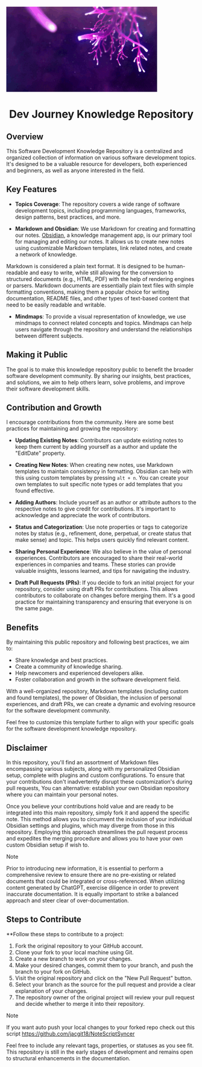 
![](_Images/2Osh.gif)

<div style="text-align:center;"><h1>Dev Journey Knowledge Repository </h1></div>

## Overview
This Software Development Knowledge Repository is a centralized and organized collection of information on various software development topics. It's designed to be a valuable resource for developers, both experienced and beginners, as well as anyone interested in the field.

## Key Features

- **Topics Coverage**: The repository covers a wide range of software development topics, including programming languages, frameworks, design patterns, best practices, and more.

- **Markdown and Obsidian**: We use Markdown for creating and formatting our notes. [Obsidian](https://obsidian.md/), a knowledge management app, is our primary tool for managing and editing our notes. It allows us to create new notes using customizable Markdown templates, link related notes, and create a network of knowledge.

Markdown is considered a plain text format. It is designed to be human-readable and easy to write, while still allowing for the conversion to structured documents (e.g., HTML, PDF) with the help of rendering engines or parsers. Markdown documents are essentially plain text files with simple formatting conventions, making them a popular choice for writing documentation, README files, and other types of text-based content that need to be easily readable and writable.

- **Mindmaps**: To provide a visual representation of knowledge, we use mindmaps to connect related concepts and topics. Mindmaps can help users navigate through the repository and understand the relationships between different subjects.

## Making it Public

The goal is to make this knowledge repository public to benefit the broader software development community. By sharing our insights, best practices, and solutions, we aim to help others learn, solve problems, and improve their software development skills.

## Contribution and Growth

I encourage contributions from the community. Here are some best practices for maintaining and growing the repository:

- **Updating Existing Notes**: Contributors can update existing notes to keep them current by adding yourself as a author and update the "EditDate" property.

- **Creating New Notes**: When creating new notes, use Markdown templates to maintain consistency in formatting. Obsidian can help with this using custom templates by pressing `alt + n`. You can create your own templates to suit specific note types or add templates that you found effective.

- **Adding Authors**: Include yourself as an author or attribute authors to the respective notes to give credit for contributions. It's important to acknowledge and appreciate the work of contributors.

- **Status and Categorization**: Use note properties or tags to categorize notes by status (e.g., refinement, done, perpetual, or create status that make sense) and topic. This helps users quickly find relevant content.

- **Sharing Personal Experience**: We also believe in the value of personal experiences. Contributors are encouraged to share their real-world experiences in companies and teams. These stories can provide valuable insights, lessons learned, and tips for navigating the industry.

- **Draft Pull Requests (PRs)**: If you decide to fork an initial project for your repository, consider using draft PRs for contributions. This allows contributors to collaborate on changes before merging them. It's a good practice for maintaining transparency and ensuring that everyone is on the same page.

## Benefits

By maintaining this public repository and following best practices, we aim to:

- Share knowledge and best practices.
- Create a community of knowledge sharing.
- Help newcomers and experienced developers alike.
- Foster collaboration and growth in the software development field.

With a well-organized repository, Markdown templates (including custom and found templates), the power of Obsidian, the inclusion of personal experiences, and draft PRs, we can create a dynamic and evolving resource for the software development community.

Feel free to customize this template further to align with your specific goals for the software development knowledge repository.

## Disclaimer

In this repository, you'll find an assortment of Markdown files encompassing various subjects, along with my personalized Obsidian setup, complete with plugins and custom configurations. To ensure that your contributions don't inadvertently disrupt these customization's during pull requests, You can alternative: establish your own Obsidian repository where you can maintain your personal notes.

Once you believe your contributions hold value and are ready to be integrated into this main repository, simply fork it and append the specific note. This method allows you to circumvent the inclusion of your individual Obsidian settings and plugins, which may diverge from those in this repository. Employing this approach streamlines the pull request process and expedites the merging procedure and allows you to have your own custom Obsidian setup if wish to.

>[!note] 
>Prior to introducing new information, it is essential to perform a comprehensive review to ensure there are no pre-existing or related documents that could be integrated or cross-referenced. When utilizing content generated by ChatGPT, exercise diligence in order to prevent inaccurate documentation. It is equally important to strike a balanced approach and steer clear of over-documentation.

## Steps to Contribute
**Follow these steps to contribute to a project:

1. Fork the original repository to your GitHub account.
2. Clone your fork to your local machine using Git.
3. Create a new branch to work on your changes.
4. Make your desired changes, commit them to your branch, and push the branch to your fork on GitHub.
5. Visit the original repository and click on the "New Pull Request" button.
6. Select your branch as the source for the pull request and provide a clear explanation of your changes.
7. The repository owner of the original project will review your pull request and decide whether to merge it into their repository.
>[!note]
>If you want auto push your local changes to your forked repo check out this script https://github.com/jacgit18/NoteScriptSyncer
> 
> Feel free to include any relevant tags, properties, or statuses as you see fit. This repository is still in the early stages of development and remains open to structural enhancements in the documentation.


